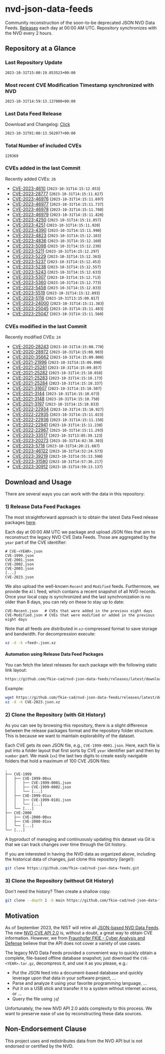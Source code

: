 # nvd-json-data-feeds

Community reconstruction of the soon-to-be deprecated JSON NVD Data Feeds. 
[Releases](https://github.com/fkie-cad/nvd-json-data-feeds/releases/latest) each day at 00:00 AM UTC.
Repository synchronizes with the NVD every 2 hours.

## Repository at a Glance

### Last Repository Update

```plain
2023-10-31T15:00:19.053523+00:00
```

### Most recent CVE Modification Timestamp synchronized with NVD

```plain
2023-10-31T14:59:13.137000+00:00
```

### Last Data Feed Release

Download and Changelog: [Click](https://github.com/fkie-cad/nvd-json-data-feeds/releases/latest)

```plain
2023-10-31T01:00:13.562077+00:00
```

### Total Number of included CVEs

```plain
229369
```

### CVEs added in the last Commit

Recently added CVEs: `26`

* [CVE-2023-4610](CVE-2023/CVE-2023-46xx/CVE-2023-4610.json) (`2023-10-31T14:15:12.053`)
* [CVE-2023-28777](CVE-2023/CVE-2023-287xx/CVE-2023-28777.json) (`2023-10-31T14:15:11.627`)
* [CVE-2023-46976](CVE-2023/CVE-2023-469xx/CVE-2023-46976.json) (`2023-10-31T14:15:11.697`)
* [CVE-2023-46977](CVE-2023/CVE-2023-469xx/CVE-2023-46977.json) (`2023-10-31T14:15:11.737`)
* [CVE-2023-46978](CVE-2023/CVE-2023-469xx/CVE-2023-46978.json) (`2023-10-31T14:15:11.780`)
* [CVE-2023-46979](CVE-2023/CVE-2023-469xx/CVE-2023-46979.json) (`2023-10-31T14:15:11.820`)
* [CVE-2023-4250](CVE-2023/CVE-2023-42xx/CVE-2023-4250.json) (`2023-10-31T14:15:11.857`)
* [CVE-2023-4251](CVE-2023/CVE-2023-42xx/CVE-2023-4251.json) (`2023-10-31T14:15:11.920`)
* [CVE-2023-4390](CVE-2023/CVE-2023-43xx/CVE-2023-4390.json) (`2023-10-31T14:15:11.990`)
* [CVE-2023-4823](CVE-2023/CVE-2023-48xx/CVE-2023-4823.json) (`2023-10-31T14:15:12.103`)
* [CVE-2023-4836](CVE-2023/CVE-2023-48xx/CVE-2023-4836.json) (`2023-10-31T14:15:12.160`)
* [CVE-2023-5098](CVE-2023/CVE-2023-50xx/CVE-2023-5098.json) (`2023-10-31T14:15:12.230`)
* [CVE-2023-5211](CVE-2023/CVE-2023-52xx/CVE-2023-5211.json) (`2023-10-31T14:15:12.297`)
* [CVE-2023-5229](CVE-2023/CVE-2023-52xx/CVE-2023-5229.json) (`2023-10-31T14:15:12.363`)
* [CVE-2023-5237](CVE-2023/CVE-2023-52xx/CVE-2023-5237.json) (`2023-10-31T14:15:12.453`)
* [CVE-2023-5238](CVE-2023/CVE-2023-52xx/CVE-2023-5238.json) (`2023-10-31T14:15:12.557`)
* [CVE-2023-5243](CVE-2023/CVE-2023-52xx/CVE-2023-5243.json) (`2023-10-31T14:15:12.633`)
* [CVE-2023-5307](CVE-2023/CVE-2023-53xx/CVE-2023-5307.json) (`2023-10-31T14:15:12.713`)
* [CVE-2023-5360](CVE-2023/CVE-2023-53xx/CVE-2023-5360.json) (`2023-10-31T14:15:12.773`)
* [CVE-2023-5458](CVE-2023/CVE-2023-54xx/CVE-2023-5458.json) (`2023-10-31T14:15:12.833`)
* [CVE-2023-5519](CVE-2023/CVE-2023-55xx/CVE-2023-5519.json) (`2023-10-31T14:15:12.893`)
* [CVE-2023-5116](CVE-2023/CVE-2023-51xx/CVE-2023-5116.json) (`2023-10-31T13:15:09.817`)
* [CVE-2023-24000](CVE-2023/CVE-2023-240xx/CVE-2023-24000.json) (`2023-10-31T14:15:11.383`)
* [CVE-2023-25045](CVE-2023/CVE-2023-250xx/CVE-2023-25045.json) (`2023-10-31T14:15:11.483`)
* [CVE-2023-25047](CVE-2023/CVE-2023-250xx/CVE-2023-25047.json) (`2023-10-31T14:15:11.560`)


### CVEs modified in the last Commit

Recently modified CVEs: `24`

* [CVE-2020-28243](CVE-2020/CVE-2020-282xx/CVE-2020-28243.json) (`2023-10-31T14:15:08.770`)
* [CVE-2020-28972](CVE-2020/CVE-2020-289xx/CVE-2020-28972.json) (`2023-10-31T14:15:08.903`)
* [CVE-2020-35662](CVE-2020/CVE-2020-356xx/CVE-2020-35662.json) (`2023-10-31T14:15:09.000`)
* [CVE-2021-21996](CVE-2021/CVE-2021-219xx/CVE-2021-21996.json) (`2023-10-31T14:15:09.090`)
* [CVE-2021-25281](CVE-2021/CVE-2021-252xx/CVE-2021-25281.json) (`2023-10-31T14:15:09.857`)
* [CVE-2021-25282](CVE-2021/CVE-2021-252xx/CVE-2021-25282.json) (`2023-10-31T14:15:10.010`)
* [CVE-2021-25283](CVE-2021/CVE-2021-252xx/CVE-2021-25283.json) (`2023-10-31T14:15:10.173`)
* [CVE-2021-25284](CVE-2021/CVE-2021-252xx/CVE-2021-25284.json) (`2023-10-31T14:15:10.337`)
* [CVE-2021-31607](CVE-2021/CVE-2021-316xx/CVE-2021-31607.json) (`2023-10-31T14:15:10.507`)
* [CVE-2021-3144](CVE-2021/CVE-2021-31xx/CVE-2021-3144.json) (`2023-10-31T14:15:10.673`)
* [CVE-2021-3148](CVE-2021/CVE-2021-31xx/CVE-2021-3148.json) (`2023-10-31T14:15:10.750`)
* [CVE-2021-3197](CVE-2021/CVE-2021-31xx/CVE-2021-3197.json) (`2023-10-31T14:15:10.833`)
* [CVE-2022-22934](CVE-2022/CVE-2022-229xx/CVE-2022-22934.json) (`2023-10-31T14:15:10.927`)
* [CVE-2022-22935](CVE-2022/CVE-2022-229xx/CVE-2022-22935.json) (`2023-10-31T14:15:11.023`)
* [CVE-2022-22936](CVE-2022/CVE-2022-229xx/CVE-2022-22936.json) (`2023-10-31T14:15:11.150`)
* [CVE-2022-22941](CVE-2022/CVE-2022-229xx/CVE-2022-22941.json) (`2023-10-31T14:15:11.230`)
* [CVE-2022-22967](CVE-2022/CVE-2022-229xx/CVE-2022-22967.json) (`2023-10-31T14:15:11.293`)
* [CVE-2023-33517](CVE-2023/CVE-2023-335xx/CVE-2023-33517.json) (`2023-10-31T13:05:39.123`)
* [CVE-2023-20273](CVE-2023/CVE-2023-202xx/CVE-2023-20273.json) (`2023-10-31T14:02:38.303`)
* [CVE-2023-5718](CVE-2023/CVE-2023-57xx/CVE-2023-5718.json) (`2023-10-31T14:20:21.687`)
* [CVE-2023-46122](CVE-2023/CVE-2023-461xx/CVE-2023-46122.json) (`2023-10-31T14:52:24.573`)
* [CVE-2023-39219](CVE-2023/CVE-2023-392xx/CVE-2023-39219.json) (`2023-10-31T14:55:13.590`)
* [CVE-2023-31580](CVE-2023/CVE-2023-315xx/CVE-2023-31580.json) (`2023-10-31T14:57:36.217`)
* [CVE-2023-30912](CVE-2023/CVE-2023-309xx/CVE-2023-30912.json) (`2023-10-31T14:59:13.137`)


## Download and Usage

There are several ways you can work with the data in this repository:

### 1) Release Data Feed Packages

The most straightforward approach is to obtain the latest Data Feed release packages [here](https://github.com/fkie-cad/nvd-json-data-feeds/releases/latest).

Each day at 00:00 AM UTC we package and upload JSON files that aim to reconstruct the legacy NVD CVE Data Feeds.
Those are aggregated by the `year` part of the CVE identifier:

```
# CVE-<YEAR>.json
CVE-1999.json
CVE-2001.json
CVE-2002.json
CVE-2003.json
[...]
CVE-2023.json
```

We also upload the well-known `Recent` and `Modified` feeds.
Furthermore, we provide the `All` feed, which contains a recent snapshot of all NVD records.
Once your local copy is synchronized and the last synchronization is no older than 8 days, you can rely on these to stay up to date:

```plain
CVE-Recent.json   # CVEs that were added in the previous eight days
CVE-Modified.json # CVEs that were modified or added in the previous eight days
```

Note that all feeds are distributed in `xz`-compressed format to save storage and bandwidth.
For decompression execute:

```sh
xz -d -k <feed>.json.xz
```


#### Automation using Release Data Feed Packages

You can fetch the latest releases for each package with the following static link layout:

```sh
https://github.com/fkie-cad/nvd-json-data-feeds/releases/latest/download/CVE-<YEAR>.json.xz
```

Example:

```sh
wget https://github.com/fkie-cad/nvd-json-data-feeds/releases/latest/download/CVE-2023.json.xz
xz -d -k CVE-2023.json.xz
```

### 2) Clone the Repository (with Git History)

As you can see by browsing this repository, there is a slight difference between the release packages format and the repository folder structure.
This is because we want to maintain explorability of the dataset.

Each CVE gets its own JSON file, e.g., `CVE-1999-0001.json`.
Here, each file is put into a folder layout that first sorts by CVE `year` identifier part and then by `number` part.
We mask (`xx`) the last two digits to create easily navigable folders that hold a maximum of 100 CVE JSON files:

```plain
.
├── CVE-1999
│   ├── CVE-1999-00xx
│   │   ├── CVE-1999-0001.json
│   │   ├── CVE-1999-0002.json
│   │   └── [...]
│   ├── CVE-1999-01xx
│   │   ├── CVE-1999-0101.json
│   │   └── [...]
│   └── [...]
├── CVE-2000
│   ├── CVE-2000-00xx
│   ├── CVE-2000-01xx
│   └── [...]
└── [...]
```

A byproduct of managing and continuously updating this dataset via Git is that we can track changes over time through the Git history.

If you are interested in having the NVD data as organized above, including the historical data of changes, just clone this repository (large!):

```sh
git clone https://github.com/fkie-cad/nvd-json-data-feeds.git
```

### 3) Clone the Repository (without Git History)

Don't need the history? Then create a shallow copy:

```sh
git clone --depth 1 -b main https://github.com/fkie-cad/nvd-json-data-feeds.git
```

## Motivation

As of September 2023, the NIST will retire all [JSON-based NVD Data Feeds](https://nvd.nist.gov/vuln/data-feeds#divRetirementBanner-1).
The new [NVD CVE API 2.0](https://nvd.nist.gov/developers/vulnerabilities) is, without a doubt, a great way to obtain CVE information.
However, we from [Fraunhofer FKIE - Cyber Analysis and Defense](https://www.fkie.fraunhofer.de/en/departments/cad.html) believe that the API does not cover a variety of use cases.

The legacy NVD Data Feeds provided a convenient way to quickly obtain a complete, file-based offline database snapshot; just download the `CVE-<YEAR>.tar.gz`, decompress it, and use it as you please, e.g.:

* Put the JSON feed into a document-based database and quickly leverage upon that data in your software project, ...
* Parse and analyze it using your favorite programming language, ...
* Put it on a USB stick and transfer it to a system without internet access, or ...
* Query the file using `jq`!

Unfortunately, the new NVD API 2.0 adds complexity to this process.
We want to preserve ease of use by reconstructing these data sources.

## Non-Endorsement Clause

This project uses and redistributes data from the NVD API but is not endorsed or certified by the NVD.